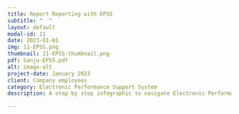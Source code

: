 ```yaml
---
title: Report Reporting with EPSS
subtitle: "  "
layout: default
modal-id: 11
date: 2023-01-01
img: 11-EPSS.png
thumbnail: 11-EPSS-thumbnail.png
pdf: Sanju-EPSS.pdf
alt: image-alt
project-date: January 2023
client: Company employees
category: Electronic Performance Support System
description: A step by step infographic to navigate Electronic Performance Support System (EPSS) web interface to improve report writing.

---
```

